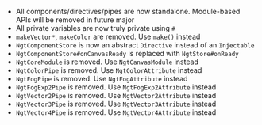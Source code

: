 - All components/directives/pipes are now standalone. Module-based APIs will be removed in future major
- All private variables are now truly private using `#`
- `makeVector*`, `makeColor` are removed. Use `make()` instead
- `NgtComponentStore` is now an abstract `Directive` instead of an `Injectable`
- `NgtComponentStore#onCanvasReady` is replaced with `NgtStore#onReady`
- `NgtCoreModule` is removed. Use `NgtCanvasModule` instead
- `NgtColorPipe` is removed. Use `NgtColorAttribute` instead
- `NgtFogPipe` is removed. Use `NgtFogAttribute` instead
- `NgtFogExp2Pipe` is removed. Use `NgtFogExp2Attribute` instead
- `NgtVector2Pipe` is removed. Use `NgtVector2Attribute` instead
- `NgtVector3Pipe` is removed. Use `NgtVector3Attribute` instead
- `NgtVector4Pipe` is removed. Use `NgtVector4Attribute` instead
